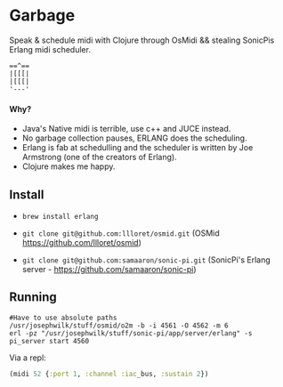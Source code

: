 # Garbage

Speak & schedule midi with Clojure through OsMidi && stealing SonicPis Erlang midi scheduler.

```
==^==
|[[[|
|[[[|
'---'
```

#### Why?

* Java's Native midi is terrible, use c++ and JUCE instead.
* No garbage collection pauses, ERLANG does the scheduling.
* Erlang is fab at schedulling and the scheduler is written by Joe Armstrong (one of the creators of Erlang).
* Clojure makes me happy.

## Install

* `brew install erlang`

* `git clone git@github.com:llloret/osmid.git` (OSMid https://github.com/llloret/osmid)

* `git clone git@github.com:samaaron/sonic-pi.git` (SonicPi's Erlang server - https://github.com/samaaron/sonic-pi)

## Running

```shell
#Have to use absolute paths
/usr/josephwilk/stuff/osmid/o2m -b -i 4561 -O 4562 -m 6
erl -pz "/usr/josephwilk/stuff/sonic-pi/app/server/erlang" -s pi_server start 4560
```
Via a repl:

```clojure
(midi 52 {:port 1, :channel :iac_bus, :sustain 2})
```
